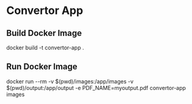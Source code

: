 # Convertor App

## Build Docker Image
docker build -t convertor-app .

## Run Docker Image
docker run --rm -v $(pwd)/images:/app/images -v $(pwd)/output:/app/output -e PDF_NAME=myoutput.pdf convertor-app images

